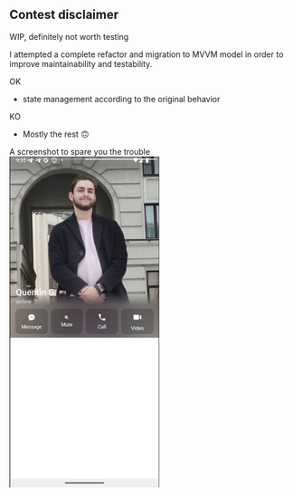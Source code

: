 ## Contest disclaimer

WIP, definitely not worth testing

I attempted a complete refactor and migration to MVVM model in order to improve maintainability and testability.

OK
- state management according to the original behavior

KO
- Mostly the rest 🙃


A screenshot to spare you the trouble
![img.png](img.png)